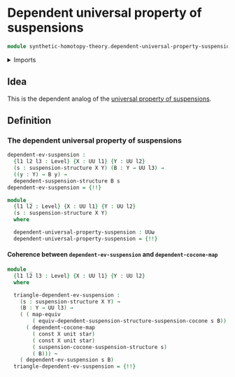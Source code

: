 # Dependent universal property of suspensions

```agda
module synthetic-homotopy-theory.dependent-universal-property-suspensions where
```

<details><summary>Imports</summary>

```agda
open import foundation.action-on-identifications-dependent-functions
open import foundation.constant-maps
open import foundation.dependent-pair-types
open import foundation.equivalences
open import foundation.function-types
open import foundation.homotopies
open import foundation.unit-type
open import foundation.universe-levels

open import synthetic-homotopy-theory.dependent-cocones-under-spans
open import synthetic-homotopy-theory.dependent-suspension-structures
open import synthetic-homotopy-theory.suspension-structures
```

</details>

## Idea

This is the dependent analog of the
[universal property of suspensions](synthetic-homotopy-theory.universal-property-suspensions.md).

## Definition

### The dependent universal property of suspensions

```agda
dependent-ev-suspension :
  {l1 l2 l3 : Level} {X : UU l1} {Y : UU l2}
  (s : suspension-structure X Y) (B : Y → UU l3) →
  ((y : Y) → B y) →
  dependent-suspension-structure B s
dependent-ev-suspension = {!!}

module _
  {l1 l2 : Level} {X : UU l1} {Y : UU l2}
  (s : suspension-structure X Y)
  where

  dependent-universal-property-suspension : UUω
  dependent-universal-property-suspension = {!!}
```

#### Coherence between `dependent-ev-suspension` and `dependent-cocone-map`

```agda
module _
  {l1 l2 l3 : Level} {X : UU l1} {Y : UU l2}
  where

  triangle-dependent-ev-suspension :
    (s : suspension-structure X Y) →
    (B : Y → UU l3) →
    ( ( map-equiv
        ( equiv-dependent-suspension-structure-suspension-cocone s B)) ∘
      ( dependent-cocone-map
        ( const X unit star)
        ( const X unit star)
        ( suspension-cocone-suspension-structure s)
        ( B))) ~
    ( dependent-ev-suspension s B)
  triangle-dependent-ev-suspension = {!!}
```
